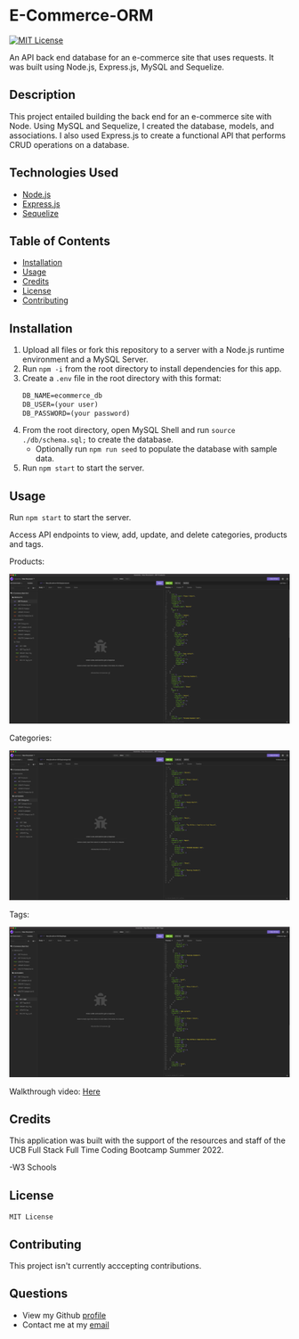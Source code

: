 # E-Commerce-ORM

[![MIT License](https://img.shields.io/badge/License-MIT-green)](#license)

An API back end database for an e-commerce site that uses requests. It was built using Node.js, Express.js, MySQL and Sequelize.

## Description 
This project entailed building the back end for an e-commerce site with Node. Using MySQL and Sequelize, I created the database, models, and associations. I also used Express.js to create a functional API that performs CRUD operations on a database. 

## Technologies Used

- [Node.js](https://nodejs.org/)
- [Express.js](https://expressjs.com/)
- [Sequelize](https://sequelize.org/)

## Table of Contents

* [Installation](#installation)
* [Usage](#usage)
* [Credits](#credits)
* [License](#license)
* [Contributing](#contributing)

## Installation
  1. Upload all files or fork this repository to a server with a Node.js runtime environment and a MySQL Server. 
  2. Run `npm -i` from the root directory to install dependencies for this app. 
  3. Create a `.env` file in the root directory with this format: 
      ```
      DB_NAME=ecommerce_db
      DB_USER=(your user)
      DB_PASSWORD=(your password)
      ```
  4. From the root directory, open MySQL Shell and run `source ./db/schema.sql;` to create the database.
      - Optionally run `npm run seed` to populate the database with sample data.
  5. Run `npm start` to start the server.

## Usage 
Run `npm start` to start the server.

Access API endpoints to view, add, update, and delete categories, products and tags.

Products:

![products-preview](./images/Products-Preview.png)


Categories:

![categories-preview](./images/Categories-Preview.png)

Tags:

![tags-preview](./images/Tags-Preview.png)

Walkthrough video: [Here](https://drive.google.com/file/d/18u0pT_7ycUpuXZkwjuFpnK0Q2TfPa_bo/view?usp=sharing)

## Credits
This application was built with the support of the resources and staff of the UCB Full Stack Full Time Coding Bootcamp Summer 2022. 

-W3 Schools


## License

```
MIT License
```

</details>

## Contributing
This project isn't currently acccepting contributions.

## Questions
- View my Github [profile](https://github.com/jeffz98)
- Contact me at my [email](mailto:jeffz98@berkeley.edu)